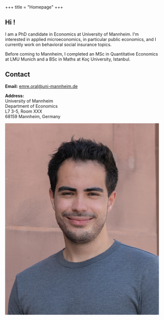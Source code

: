 +++
title = "Homepage"
+++

## Hi !

I am a PhD candidate in Economics at University of Mannheim. I'm interested in applied microeconomics, in particular public economics, and I currently work on behavioral social insurance topics.

Before coming to Mannheim, I completed an MSc in Quantitative Economics at LMU Munich and a BSc in Maths at Koç University, Istanbul. 

## Contact

**Email:** emre.oral@uni-mannheim.de

**Address:** \
University of Mannheim \
Department of Economics  \
L7 3-5, Room XXX \
68159 Mannheim, Germany

![](emre_workphoto.jpg)